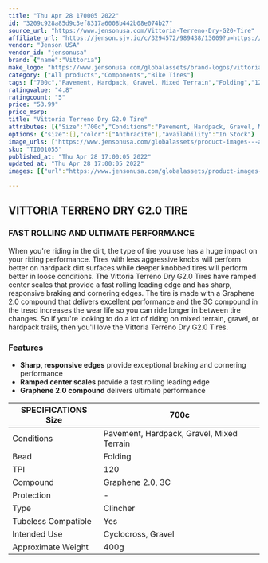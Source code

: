 ```yaml
---
title: "Thu Apr 28 170005 2022"
id: "3209c928a85d9c3ef8317a6008b442b08e074b27"
source_url: "https://www.jensonusa.com/Vittoria-Terreno-Dry-G20-Tire"
affiliate_url: "https://jenson.sjv.io/c/3294572/989438/13009?u=https://www.jensonusa.com/Vittoria-Terreno-Dry-G20-Tire"
vendor: "Jenson USA"
vendor_id: "jensonusa"
brand: {"name":"Vittoria"}
make_logo: "https://www.jensonusa.com/globalassets/brand-logos/vittoria.jpg"
category: ["All products","Components","Bike Tires"]
tags: ["700c","Pavement, Hardpack, Gravel, Mixed Terrain","Folding","120","Graphene 2.0, 3C","-","Clincher","Yes","Cyclocross, Gravel","400g"]
ratingvalue: "4.8"
ratingcount: "5"
price: "53.99"
price_msrp: 
title: "Vittoria Terreno Dry G2.0 Tire"
attributes: [{"Size":"700c","Conditions":"Pavement, Hardpack, Gravel, Mixed Terrain","Bead":"Folding","TPI":"120","Compound":"Graphene 2.0, 3C","Protection":"-","Type":"Clincher","Tubeless Compatible":"Yes","Intended Use":"Cyclocross, Gravel","Approximate Weight":"400g"}]
options: {"size":[],"color":["Anthracite"],"availability":"In Stock"}
image_urls: ["https://www.jensonusa.com/globalassets/product-images---all-assets/vittoria/ti001055-anthracite.jpg"]
sku: "TI001055"
published_at: "Thu Apr 28 17:00:05 2022"
updated_at: "Thu Apr 28 17:00:05 2022"
images: [{"url":"https://www.jensonusa.com/globalassets/product-images---all-assets/vittoria/ti001055-anthracite.jpg","path":"full/62cc08fc808a349cfc8f22be854f1fd39c437380.jpg","checksum":"df2e06c8f0e9a2fb00aa7da8d9d83512","status":"downloaded"}]

---
```

## VITTORIA TERRENO DRY G2.0 TIRE

### FAST ROLLING AND ULTIMATE PERFORMANCE

When you're riding in the dirt, the type of tire you use has a huge impact on
your riding performance. Tires with less aggressive knobs will perform better
on hardpack dirt surfaces while deeper knobbed tires will perform better in
loose conditions. The Vittoria Terreno Dry G2.0 Tires have ramped center
scales that provide a fast rolling leading edge and has sharp, responsive
braking and cornering edges. The tire is made with a Graphene 2.0 compound
that delivers excellent performance and the 3C compound in the tread increases
the wear life so you can ride longer in between tire changes. So if you're
looking to do a lot of riding on mixed terrain, gravel, or hardpack trails,
then you'll love the Vittoria Terreno Dry G2.0 Tires.

### Features

  * **Sharp, responsive edges** provide exceptional braking and cornering performance
  * **Ramped center scales** provide a fast rolling leading edge
  * **Graphene 2.0 compound** delivers ultimate performance

SPECIFICATIONS Size | 700c  
---|---  
Conditions | Pavement, Hardpack, Gravel, Mixed Terrain  
Bead | Folding  
TPI | 120  
Compound | Graphene 2.0, 3C  
Protection | -  
Type | Clincher  
Tubeless Compatible | Yes  
Intended Use | Cyclocross, Gravel  
Approximate Weight | 400g

